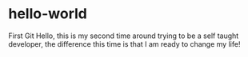 # hello-world
First Git 
Hello, this is my second time around trying to be a self taught developer, the difference this time is that I am ready to change my life! 
